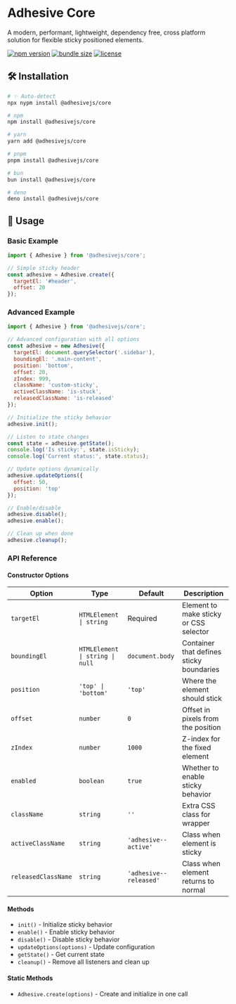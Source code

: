 # Adhesive Core

A modern, performant, lightweight, dependency free, cross platform solution for flexible sticky positioned elements.

<!-- automd:badges name="@adhesivejs/core" color="31afb1" bundlephobia license no-npmDownloads -->

[![npm version](https://img.shields.io/npm/v/@adhesivejs/core?color=31afb1)](https://npmjs.com/package/@adhesivejs/core)
[![bundle size](https://img.shields.io/bundlephobia/minzip/@adhesivejs/core?color=31afb1)](https://bundlephobia.com/package/@adhesivejs/core)
[![license](https://img.shields.io/github/license/adhesivejs/adhesive?color=31afb1)](https://github.com/adhesivejs/adhesive/blob/main/LICENSE)

<!-- /automd -->

## 🛠️ Installation

<!-- automd:pm-install name="@adhesivejs/core" -->

```sh
# ✨ Auto-detect
npx nypm install @adhesivejs/core

# npm
npm install @adhesivejs/core

# yarn
yarn add @adhesivejs/core

# pnpm
pnpm install @adhesivejs/core

# bun
bun install @adhesivejs/core

# deno
deno install @adhesivejs/core
```

<!-- /automd -->

## 🎨 Usage

### Basic Example

```js
import { Adhesive } from '@adhesivejs/core';

// Simple sticky header
const adhesive = Adhesive.create({
  targetEl: '#header',
  offset: 20
});
```

### Advanced Example

```js
import { Adhesive } from '@adhesivejs/core';

// Advanced configuration with all options
const adhesive = new Adhesive({
  targetEl: document.querySelector('.sidebar'),
  boundingEl: '.main-content',
  position: 'bottom',
  offset: 20,
  zIndex: 999,
  className: 'custom-sticky',
  activeClassName: 'is-stuck',
  releasedClassName: 'is-released'
});

// Initialize the sticky behavior
adhesive.init();

// Listen to state changes
const state = adhesive.getState();
console.log('Is sticky:', state.isSticky);
console.log('Current status:', state.status);

// Update options dynamically
adhesive.updateOptions({
  offset: 50,
  position: 'top'
});

// Enable/disable
adhesive.disable();
adhesive.enable();

// Clean up when done
adhesive.cleanup();
```

### API Reference

#### Constructor Options

| Option | Type | Default | Description |
|--------|------|---------|-------------|
| `targetEl` | `HTMLElement \| string` | Required | Element to make sticky or CSS selector |
| `boundingEl` | `HTMLElement \| string \| null` | `document.body` | Container that defines sticky boundaries |
| `position` | `'top' \| 'bottom'` | `'top'` | Where the element should stick |
| `offset` | `number` | `0` | Offset in pixels from the position |
| `zIndex` | `number` | `1000` | Z-index for the fixed element |
| `enabled` | `boolean` | `true` | Whether to enable sticky behavior |
| `className` | `string` | `''` | Extra CSS class for wrapper |
| `activeClassName` | `string` | `'adhesive--active'` | Class when element is sticky |
| `releasedClassName` | `string` | `'adhesive--released'` | Class when element returns to normal |

#### Methods

- `init()` - Initialize sticky behavior
- `enable()` - Enable sticky behavior
- `disable()` - Disable sticky behavior
- `updateOptions(options)` - Update configuration
- `getState()` - Get current state
- `cleanup()` - Remove all listeners and clean up

#### Static Methods

- `Adhesive.create(options)` - Create and initialize in one call
